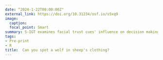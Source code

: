 ```yaml
---
date: “2024-1-22T00:00:00Z"
external_link: https://doi.org/10.31234/osf.io/s5xq9
image:
  caption:
  focal_point: Smart
summary: S-IGT examines facial trust cues' influence on decision making and learning.
tags:
- Pre-print
- R
title:  Can you spot a wolf in sheep's clothing?
---
```

